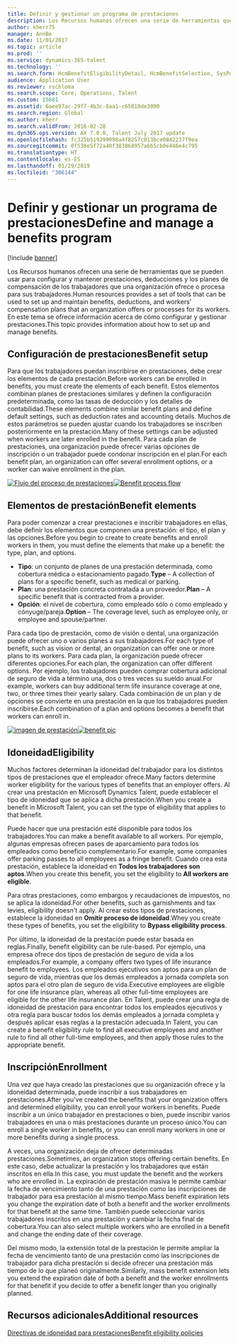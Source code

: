 ```yaml
---
title: Definir y gestionar un programa de prestaciones
description: Los Recursos humanos ofrecen una serie de herramientas que se pueden usar para configurar y mantener prestaciones, deducciones y los planes de compensación de los trabajadores que una organización ofrece o procesa para sus trabajadores. En este artículo se ofrece información acerca de cómo configurar y gestionar prestaciones.
author: kherr75
manager: AnnBe
ms.date: 11/01/2017
ms.topic: article
ms.prod: ''
ms.service: dynamics-365-talent
ms.technology: ''
ms.search.form: HcmBenefitEligibilityDetail, HcmBenefitSelection, SysPolicyListPage, SysPolicySourceDocumentRuleType
audience: Application User
ms.reviewer: rschloma
ms.search.scope: Core, Operations, Talent
ms.custom: 15681
ms.assetid: 6aee97ac-29f7-4b3c-8aa1-c65810de3090
ms.search.region: Global
ms.author: kherr
ms.search.validFrom: 2016-02-28
ms.dyn365.ops.version: AX 7.0.0, Talent July 2017 update
ms.openlocfilehash: fc325b519299098a4f8257c013bce0842237f9ea
ms.sourcegitcommit: 0f530e5f72a40f383868957a6b5cb0e446e4c795
ms.translationtype: HT
ms.contentlocale: es-ES
ms.lasthandoff: 01/29/2019
ms.locfileid: "306144"
---
```

# <a name="define-and-manage-a-benefits-program"></a><span data-ttu-id="ec9ac-104">Definir y gestionar un programa de prestaciones</span><span class="sxs-lookup"><span data-stu-id="ec9ac-104">Define and manage a benefits program</span></span>

[!include [banner](includes/banner.md)]

<span data-ttu-id="ec9ac-105">Los Recursos humanos ofrecen una serie de herramientas que se pueden usar para configurar y mantener prestaciones, deducciones y los planes de compensación de los trabajadores que una organización ofrece o procesa para sus trabajadores.</span><span class="sxs-lookup"><span data-stu-id="ec9ac-105">Human resources provides a set of tools that can be used to set up and maintain benefits, deductions, and workers' compensation plans that an organization offers or processes for its workers.</span></span> <span data-ttu-id="ec9ac-106">En este tema se ofrece información acerca de cómo configurar y gestionar prestaciones.</span><span class="sxs-lookup"><span data-stu-id="ec9ac-106">This topic provides information about how to set up and manage benefits.</span></span>

<a name="benefit-setup"></a><span data-ttu-id="ec9ac-107">Configuración de prestaciones</span><span class="sxs-lookup"><span data-stu-id="ec9ac-107">Benefit setup</span></span>
-------------

<span data-ttu-id="ec9ac-108">Para que los trabajadores puedan inscribirse en prestaciones, debe crear los elementos de cada prestación.</span><span class="sxs-lookup"><span data-stu-id="ec9ac-108">Before workers can be enrolled in benefits, you must create the elements of each benefit.</span></span> <span data-ttu-id="ec9ac-109">Estos elementos combinan planes de prestaciones similares y definen la configuración predeterminada, como las tasas de deducción y los detalles de contabilidad.</span><span class="sxs-lookup"><span data-stu-id="ec9ac-109">These elements combine similar benefit plans and define default settings, such as deduction rates and accounting details.</span></span> <span data-ttu-id="ec9ac-110">Muchos de estos parámetros se pueden ajustar cuando los trabajadores se inscriben posteriormente en la prestación.</span><span class="sxs-lookup"><span data-stu-id="ec9ac-110">Many of these settings can be adjusted when workers are later enrolled in the benefit.</span></span> <span data-ttu-id="ec9ac-111">Para cada plan de prestaciones, una organización puede ofrecer varias opciones de inscripción o un trabajador puede condonar inscripción en el plan.</span><span class="sxs-lookup"><span data-stu-id="ec9ac-111">For each benefit plan, an organization can offer several enrollment options, or a worker can waive enrollment in the plan.</span></span> 

<span data-ttu-id="ec9ac-112">[![Flujo del proceso de prestaciones](./media/benefit-process-flow1.png)](./media/benefit-process-flow1.png)</span><span class="sxs-lookup"><span data-stu-id="ec9ac-112">[![Benefit process flow](./media/benefit-process-flow1.png)](./media/benefit-process-flow1.png)</span></span>

## <a name="benefit-elements"></a><span data-ttu-id="ec9ac-113">Elementos de prestación</span><span class="sxs-lookup"><span data-stu-id="ec9ac-113">Benefit elements</span></span>
<span data-ttu-id="ec9ac-114">Para poder comenzar a crear prestaciones e inscribir trabajadores en ellas, debe definir los elementos que componen una prestación: el tipo, el plan y las opciones.</span><span class="sxs-lookup"><span data-stu-id="ec9ac-114">Before you begin to create to create benefits and enroll workers in them, you must define the elements that make up a benefit: the type, plan, and options.</span></span>

-   <span data-ttu-id="ec9ac-115">**Tipo**: un conjunto de planes de una prestación determinada, como cobertura médica o estacionamiento pagado.</span><span class="sxs-lookup"><span data-stu-id="ec9ac-115">**Type** – A collection of plans for a specific benefit, such as medical or parking.</span></span>
-   <span data-ttu-id="ec9ac-116">**Plan**: una prestación concreta contratada a un proveedor.</span><span class="sxs-lookup"><span data-stu-id="ec9ac-116">**Plan** – A specific benefit that is contracted from a provider.</span></span>
-   <span data-ttu-id="ec9ac-117">**Opción**: el nivel de cobertura, como empleado sólo o como empleado y cónyuge/pareja.</span><span class="sxs-lookup"><span data-stu-id="ec9ac-117">**Option** – The coverage level, such as employee only, or employee and spouse/partner.</span></span>

<span data-ttu-id="ec9ac-118">Para cada tipo de prestación, como de visión o dental, una organización puede ofrecer uno o varios planes a sus trabajadores.</span><span class="sxs-lookup"><span data-stu-id="ec9ac-118">For each type of benefit, such as vision or dental, an organization can offer one or more plans to its workers.</span></span> <span data-ttu-id="ec9ac-119">Para cada plan, la organización puede ofrecer diferentes opciones.</span><span class="sxs-lookup"><span data-stu-id="ec9ac-119">For each plan, the organization can offer different options.</span></span> <span data-ttu-id="ec9ac-120">Por ejemplo, los trabajadores pueden comprar cobertura adicional de seguro de vida a término una, dos o tres veces su sueldo anual.</span><span class="sxs-lookup"><span data-stu-id="ec9ac-120">For example, workers can buy additional term life insurance coverage at one, two, or three times their yearly salary.</span></span> <span data-ttu-id="ec9ac-121">Cada combinación de un plan y de opciones se convierte en una prestación en la que los trabajadores pueden inscribirse.</span><span class="sxs-lookup"><span data-stu-id="ec9ac-121">Each combination of a plan and options becomes a benefit that workers can enroll in.</span></span> 

<span data-ttu-id="ec9ac-122">[![imagen de prestación](./media/benefit-pic.png)](./media/benefit-pic.png)</span><span class="sxs-lookup"><span data-stu-id="ec9ac-122">[![benefit pic](./media/benefit-pic.png)](./media/benefit-pic.png)</span></span>

## <a name="eligibility"></a><span data-ttu-id="ec9ac-123">Idoneidad</span><span class="sxs-lookup"><span data-stu-id="ec9ac-123">Eligibility</span></span>
<span data-ttu-id="ec9ac-124">Muchos factores determinan la idoneidad del trabajador para los distintos tipos de prestaciones que el empleador ofrece.</span><span class="sxs-lookup"><span data-stu-id="ec9ac-124">Many factors determine worker eligibility for the various types of benefits that an employer offers.</span></span> <span data-ttu-id="ec9ac-125">Al crear una prestación en Microsoft Dynamics Talent, puede establecer el tipo de idoneidad que se aplica a dicha prestación.</span><span class="sxs-lookup"><span data-stu-id="ec9ac-125">When you create a benefit in Microsoft Talent, you can set the type of eligibility that applies to that benefit.</span></span> 

<span data-ttu-id="ec9ac-126">Puede hacer que una prestación esté disponible para todos los trabajadores.</span><span class="sxs-lookup"><span data-stu-id="ec9ac-126">You can make a benefit available to all workers.</span></span> <span data-ttu-id="ec9ac-127">Por ejemplo, algunas empresas ofrecen pases de aparcamiento para todos los empleados como beneficio complementario.</span><span class="sxs-lookup"><span data-stu-id="ec9ac-127">For example, some companies offer parking passes to all employees as a fringe benefit.</span></span> <span data-ttu-id="ec9ac-128">Cuando crea esta prestación, establece la idoneidad en **Todos los trabajadores son aptos**.</span><span class="sxs-lookup"><span data-stu-id="ec9ac-128">When you create this benefit, you set the eligibility to **All workers are eligible**.</span></span> 

<span data-ttu-id="ec9ac-129">Para otras prestaciones, como embargos y recaudaciones de impuestos, no se aplica la idoneidad.</span><span class="sxs-lookup"><span data-stu-id="ec9ac-129">For other benefits, such as garnishments and tax levies, eligibility doesn't apply.</span></span> <span data-ttu-id="ec9ac-130">Al crear estos tipos de prestaciones, establece la idoneidad en **Omitir proceso de idoneidad**.</span><span class="sxs-lookup"><span data-stu-id="ec9ac-130">Whey you create these types of benefits, you set the eligibility to **Bypass eligibility process**.</span></span> 

<span data-ttu-id="ec9ac-131">Por último, la idoneidad de la prestación puede estar basada en reglas.</span><span class="sxs-lookup"><span data-stu-id="ec9ac-131">Finally, benefit eligibility can be rule-based.</span></span> <span data-ttu-id="ec9ac-132">Por ejemplo, una empresa ofrece dos tipos de prestación de seguro de vida a los empleados.</span><span class="sxs-lookup"><span data-stu-id="ec9ac-132">For example, a company offers two types of life insurance benefit to employees.</span></span> <span data-ttu-id="ec9ac-133">Los empleados ejecutivos son aptos para un plan de seguro de vida, mientras que los demás empleados a jornada completa son aptos para el otro plan de seguro de vida.</span><span class="sxs-lookup"><span data-stu-id="ec9ac-133">Executive employees are eligible for one life insurance plan, whereas all other full-time employees are eligible for the other life insurance plan.</span></span> <span data-ttu-id="ec9ac-134">En Talent, puede crear una regla de idoneidad de prestación para encontrar todos los empleados ejecutivos y otra regla para buscar todos los demás empleados a jornada completa y después aplicar esas reglas a la prestación adecuada.</span><span class="sxs-lookup"><span data-stu-id="ec9ac-134">In Talent, you can create a benefit eligibility rule to find all executive employees and another rule to find all other full-time employees, and then apply those rules to the appropriate benefit.</span></span>

## <a name="enrollment"></a><span data-ttu-id="ec9ac-135">Inscripción</span><span class="sxs-lookup"><span data-stu-id="ec9ac-135">Enrollment</span></span>
<span data-ttu-id="ec9ac-136">Una vez que haya creado las prestaciones que su organización ofrece y la idoneidad determinada, puede inscribir a sus trabajadores en prestaciones.</span><span class="sxs-lookup"><span data-stu-id="ec9ac-136">After you've created the benefits that your organization offers and determined eligibility, you can enroll your workers in benefits.</span></span> <span data-ttu-id="ec9ac-137">Puede inscribir a un único trabajador en prestaciones o bien, puede inscribir varios trabajadores en una o más prestaciones durante un proceso único.</span><span class="sxs-lookup"><span data-stu-id="ec9ac-137">You can enroll a single worker in benefits, or you can enroll many workers in one or more benefits during a single process.</span></span> 

<span data-ttu-id="ec9ac-138">A veces, una organización deja de ofrecer determinadas prestaciones.</span><span class="sxs-lookup"><span data-stu-id="ec9ac-138">Sometimes, an organization stops offering certain benefits.</span></span> <span data-ttu-id="ec9ac-139">En este caso, debe actualizar la prestación y los trabajadores que están inscritos en ella.</span><span class="sxs-lookup"><span data-stu-id="ec9ac-139">In this case, you must update the benefit and the workers who are enrolled in.</span></span> <span data-ttu-id="ec9ac-140">La expiración de prestación masiva le permite cambiar la fecha de vencimiento tanto de una prestación como las inscripciones de trabajador para esa prestación al mismo tiempo.</span><span class="sxs-lookup"><span data-stu-id="ec9ac-140">Mass benefit expiration lets you change the expiration date of both a benefit and the worker enrollments for that benefit at the same time.</span></span> <span data-ttu-id="ec9ac-141">También puede seleccionar varios trabajadores inscritos en una prestación y cambiar la fecha final de cobertura.</span><span class="sxs-lookup"><span data-stu-id="ec9ac-141">You can also select multiple workers who are enrolled in a benefit and change the ending date of their coverage.</span></span> 

<span data-ttu-id="ec9ac-142">Del mismo modo, la extensión total de la prestación le permite ampliar la fecha de vencimiento tanto de una prestación como las inscripciones de trabajador para dicha prestación si decide ofrecer una prestación más tiempo de lo que planeó originalmente.</span><span class="sxs-lookup"><span data-stu-id="ec9ac-142">Similarly, mass benefit extension lets you extend the expiration date of both a benefit and the worker enrollments for that benefit if you decide to offer a benefit longer than you originally planned.</span></span>

<a name="additional-resources"></a><span data-ttu-id="ec9ac-143">Recursos adicionales</span><span class="sxs-lookup"><span data-stu-id="ec9ac-143">Additional resources</span></span>
--------

[<span data-ttu-id="ec9ac-144">Directivas de idoneidad para prestaciones</span><span class="sxs-lookup"><span data-stu-id="ec9ac-144">Benefit eligibility policies</span></span>](benefit-eligibility-policies.md)



